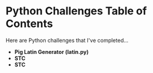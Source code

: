 # Python Challenges Table of Contents

Here are Python challenges that I've completed...

<ul>
  <li><b>Pig Latin Generator (latin.py)</b></li>
  <li><b>STC</b></li>
  <li><b>STC</b></li>
</ul>  